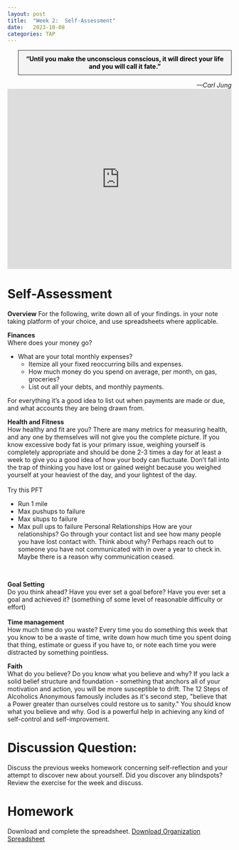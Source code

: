 ```yaml
---
layout: post
title:  "Week 2:  Self-Assessment"
date:   2023-10-08
categories: TAP
---
```



<blockquote style="background-color: #f4f4f4; border: 1px solid #333; padding: 10px; text-align: center;">
    <strong style="color: black;">“Until you make the unconscious conscious, it will direct your life and you will call it fate.”</strong>
</blockquote>
<cite style="text-align: right; display: block;">—Carl Jung</cite>


<iframe width="100%" height="405" src="https://www.youtube.com/embed/tGdsOXZpyWE?si=YcalIW-h4WQZAZAM" title="YouTube video player" frameborder="0" allow="accelerometer; autoplay; clipboard-write; encrypted-media; gyroscope; picture-in-picture; web-share" allowfullscreen></iframe>

# Self-Assessment 

**Overview**
For the following, write down all of your findings. in your note taking platform of your choice, and use spreadsheets where applicable. 

**Finances** <br>
Where does your money go? 
- What are your total monthly expenses? 
    - Itemize all your fixed reoccurring bills and expenses. 
    - How much money do you spend on average, per month, on gas, groceries?
    - List out all your debts, and monthly payments. 

For everything it’s a good idea to list out when payments are made or due, and what accounts they are being drawn from.<br>

**Health and Fitness**<br>
How healthy and fit are you?
There are many metrics for measuring health, and any one by themselves will not give you the complete picture. If you know excessive body fat is your primary issue, weighing yourself is completely appropriate and should be done 2-3 times a day for at least a week to give you a good idea of how your body can fluctuate. Don’t fall into the trap of thinking you have lost or gained weight because you weighed yourself at your heaviest of the day, and your lightest of the day. <br>
<br>
Try this PFT 
- Run 1 mile
- Max pushups to failure
- Max situps to failure
- Max pull ups to failure 
Personal Relationships
How are your relationships?
Go through your contact list and see how many people you have lost contact with. Think about why? Perhaps reach out to someone you have not communicated with in over a year to check in. Maybe there is a reason why communication ceased. 
<br>

**Goal Setting** <br>
Do you think ahead?
Have you ever set a goal before? Have you ever set a goal and achieved it? (something of some level of reasonable difficulty or effort) <br> <br>
**Time management** <br>
How much time do you waste? 
Every time you do something this week that you know to be a waste of time, write down how much time you spent doing that thing, estimate or guess if you have to, or note each time you were distracted by something pointless. 
<br>

**Faith** <br>
What do you believe? Do you know what you believe and why? If you lack a solid belief structure and foundation - something that anchors all of your motivation and action, you will be more susceptible to drift. The 12 Steps of Alcoholics Anonymous famously includes as it's second step, "believe that a Power greater than ourselves could restore us to sanity." You should know what you believe and why. God is a powerful help in achieving any kind of self-control and self-improvement. 

# Discussion Question: 
Discuss the previous weeks homework concerning self-reflection and your attempt to discover new about yourself. Did you discover any blindspots? Review the exercise for the week and discuss. 

# Homework 
Download and complete the spreadsheet.
<a href="https://docs.google.com/spreadsheets/d/1540OWR_ovXGzMKe52IwYAkiUbdNfrvl2/edit?usp=drive_link&ouid=116126842740869295492&rtpof=true&sd=true" download>Download Organization Spreadsheet</a>


[Video-Primer]: https://www.youtube.com/watch?v=tGdsOXZpyWE
